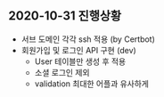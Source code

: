 ## 2020-10-31 진행상황

- 서브 도메인 각각 ssh 적용 (by Certbot)
- 회원가입 및 로그인 API 구현 (dev)
    - User 테이블만 생성 후 적용
    - 소셜 로그인 제외
    - validation 최대한 어플과 유사하게
